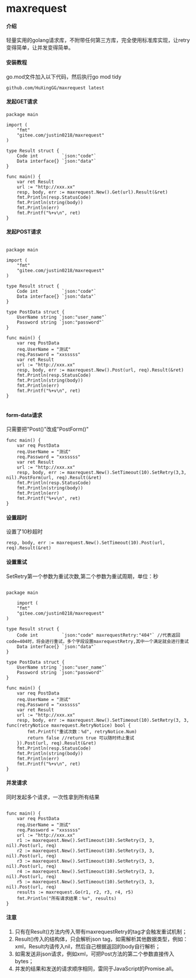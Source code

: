 # maxrequest

#### 介绍
轻量实用的golang请求库，不附带任何第三方库，完全使用标准库实现，让retry变得简单，让并发变得简单。

#### 安装教程

go.mod文件加入以下代码，然后执行go mod tidy
```
github.com/HuXingGG/maxrequest latest
```


#### 发起GET请求
```azure
package main

import (
	"fmt"
	"gitee.com/justin0218/maxrequest"
)

type Result struct {
	Code int         `json:"code"`
	Data interface{} `json:"data"`
}

func main() {
	var ret Result
	url := "http://xxx.xx"
	resp, body, err := maxrequest.New().Get(url).Result(&ret)
	fmt.Println(resp.StatusCode)
	fmt.Println(string(body))
	fmt.Println(err)
	fmt.Printf("%+v\n", ret)
}
```

#### 发起POST请求
```azure

package main

import (
	"fmt"
	"gitee.com/justin0218/maxrequest"
)

type Result struct {
	Code int         `json:"code"`
	Data interface{} `json:"data"`
}

type PostData struct {
	UserName string `json:"user_name"`
	Password string `json:"password"`
}

func main() {
	var req PostData
	req.UserName = "测试"
	req.Password = "xxsssss"
	var ret Result
	url := "http://xxx.xx"
	resp, body, err := maxrequest.New().Post(url, req).Result(&ret)
	fmt.Println(resp.StatusCode)
	fmt.Println(string(body))
	fmt.Println(err)
	fmt.Printf("%+v\n", ret)
}


```

#### form-data请求

只需要把"Post()"改成"PostForm()"

```azure
func main() {
	var req PostData
	req.UserName = "测试"
	req.Password = "xxsssss"
	var ret Result
	url := "http://xxx.xx"
	resp, body, err := maxrequest.New().SetTimeout(10).SetRetry(3,3, nil).PostForm(url, req).Result(&ret)
	fmt.Println(resp.StatusCode)
	fmt.Println(string(body))
	fmt.Println(err)
	fmt.Printf("%+v\n", ret)
}
```

#### 设置超时

设置了10秒超时
```azure
resp, body, err := maxrequest.New().SetTimeout(10).Post(url, req).Result(&ret)
```
#### 设置重试
SetRetry第一个参数为重试次数,第二个参数为重试周期，单位：秒
```azure

package main

    import (
	"fmt"
	"gitee.com/justin0218/maxrequest"
)

type Result struct {
	Code int         `json:"code" maxrequestRetry:"404"` //代表返回code=404时，将会进行重试，多个字段设置maxrequestRetry,其中一个满足就会进行重试
	Data interface{} `json:"data"`
}

type PostData struct {
	UserName string `json:"user_name"`
	Password string `json:"password"`
}

func main() {
	var req PostData
	req.UserName = "测试"
	req.Password = "xxsssss"
	var ret Result
	url := "http://xxx.xx"
	resp, body, err := maxrequest.New().SetTimeout(10).SetRetry(3, 3, func(retryNotice maxrequest.RetryNotice) bool {
		fmt.Printf("重试次数：%d", retryNotice.Num)
		return false //return true 可以随时终止重试
	}).Post(url, req).Result(&ret)
	fmt.Println(resp.StatusCode)
	fmt.Println(string(body))
	fmt.Println(err)
	fmt.Printf("%+v\n", ret)
}

```

#### 并发请求
同时发起多个请求，一次性拿到所有结果
```azure

func main() {
	var req PostData
	req.UserName = "测试"
	req.Password = "xxsssss"
	url := "http://xxx.xx"
	r1 := maxrequest.New().SetTimeout(10).SetRetry(3, 3, nil).Post(url, req)
	r2 := maxrequest.New().SetTimeout(10).SetRetry(3, 3, nil).Post(url, req)
	r3 := maxrequest.New().SetTimeout(10).SetRetry(3, 3, nil).Post(url, req)
	r4 := maxrequest.New().SetTimeout(10).SetRetry(3, 3, nil).Post(url, req)
	r5 := maxrequest.New().SetTimeout(10).SetRetry(3, 3, nil).Post(url, req)
	results := maxrequest.Go(r1, r2, r3, r4, r5)
	fmt.Println("所有请求结果：%v", results)
}

```
#### 注意
1. 只有在Result()方法内传入带有maxrequestRetry的tag才会触发重试机制；
2. Result()传入的结构体，只会解析json tag，如需解析其他数据类型，例如：xml，Result内请传入nil，然后自己根据返回的body自行解析；
3. 如需发送非json请求，例如xml，可把Post方法的第二个参数直接传入bytes；
4. 并发的结果和发送的请求顺序相同，雷同于JavaScript的Promise.all。

